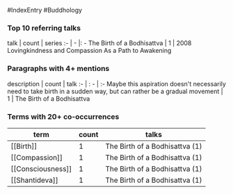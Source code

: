 #IndexEntry #Buddhology
### Top 10 referring talks
talk | count | series
:- | - |: -
<a data-href="The Birth of a Bodhisattva" class="internal-link">The Birth of a Bodhisattva</a> | 1 | <a data-href="2008 Lovingkindness and Compassion As a Path to Awakening" class="internal-link">2008 Lovingkindness and Compassion As a Path to Awakening</a>

### Paragraphs with 4+ mentions
description | count | talk
:- | : - | :-
<a aria-label-position="top" aria-label="The Birth of a Bodhisattva > Maybe this aspiration doesnt necessarily need to take birth in a sudden way but can rather be a gradual movement" data-href="The Birth of a Bodhisattva#Maybe this aspiration doesn't necessarily need to take birth in a sudden way but can rather be a gradual movement" class="internal-link">Maybe this aspiration doesn&#x27;t necessarily need to take birth in a sudden way, but can rather be a gradual movement</a> | 1 | <a data-href="The Birth of a Bodhisattva" class="internal-link">The Birth of a Bodhisattva</a>

### Terms with 20+ co-occurrences
term | count | talks
-|-|-
[[Birth]] | 1 | <span class="counts"><a data-href="The Birth of a Bodhisattva" class="internal-link">The Birth of a Bodhisattva</a> (1)</span> 
[[Compassion]] | 1 | <span class="counts"><a data-href="The Birth of a Bodhisattva" class="internal-link">The Birth of a Bodhisattva</a> (1)</span> 
[[Consciousness]] | 1 | <span class="counts"><a data-href="The Birth of a Bodhisattva" class="internal-link">The Birth of a Bodhisattva</a> (1)</span> 
[[Shantideva]] | 1 | <span class="counts"><a data-href="The Birth of a Bodhisattva" class="internal-link">The Birth of a Bodhisattva</a> (1)</span> 

